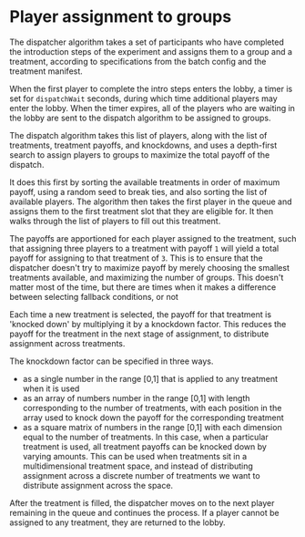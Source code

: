 # Player assignment to groups

The dispatcher algorithm takes a set of participants who have completed the introduction steps of the experiment and assigns them to a group and a treatment, according to specifications from the batch config and the treatment manifest.

When the first player to complete the intro steps enters the lobby, a timer is set for `dispatchWait` seconds, during which time additional players may enter the lobby. When the timer expires, all of the players who are waiting in the lobby are sent to the dispatch algorithm to be assigned to groups.

The dispatch algorithm takes this list of players, along with the list of treatments, treatment payoffs, and knockdowns, and uses a depth-first search to assign players to groups to maximize the total payoff of the dispatch.

It does this first by sorting the available treatments in order of maximum payoff, using a random seed to break ties, and also sorting the list of available players. The algorithm then takes the first player in the queue and assigns them to the first treatment slot that they are eligible for. It then walks through the list of players to fill out this treatment.

The payoffs are apportioned for each player assigned to the treatment, such that assigning three players to a treatment with payoff `1` will yield a total payoff for assigning to that treatment of `3`. This is to ensure that the dispatcher doesn't try to maximize payoff by merely choosing the smallest treatments available, and maximizing the number of groups. This doesn't matter most of the time, but there are times when it makes a difference between selecting fallback conditions, or not

Each time a new treatment is selected, the payoff for that treatment is 'knocked down' by multiplying it by a knockdown factor. This reduces the payoff for the treatment in the next stage of assignment, to distribute assignment across treatments.

The knockdown factor can be specified in three ways.

- as a single number in the range [0,1] that is applied to any treatment when it is used
- as an array of numbers number in the range [0,1] with length corresponding to the number of treatments, with each position in the array used to knock down the payoff for the corresponding treatment
- as a square matrix of numbers in the range [0,1] with each dimension equal to the number of treatments. In this case, when a particular treatment is used, all treatment payoffs can be knocked down by varying amounts. This can be used when treatments sit in a multidimensional treatment space, and instead of distributing assignment across a discrete number of treatments we want to distribute assignment across the space.

After the treatment is filled, the dispatcher moves on to the next player remaining in the queue and continues the process. If a player cannot be assigned to any treatment, they are returned to the lobby.
